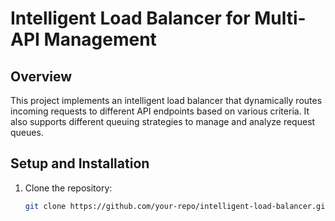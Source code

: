 # Intelligent Load Balancer for Multi-API Management

## Overview

This project implements an intelligent load balancer that dynamically routes incoming requests to different API endpoints based on various criteria. It also supports different queuing strategies to manage and analyze request queues.

## Setup and Installation

1. Clone the repository:
   ```bash
   git clone https://github.com/your-repo/intelligent-load-balancer.git
   ```
